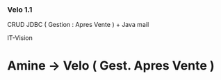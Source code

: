 ### Velo 1.1 
CRUD JDBC ( Gestion : Apres Vente )  + Java mail 



IT-Vision


#  Amine → Velo ( Gest. Apres Vente )   #
 
 


